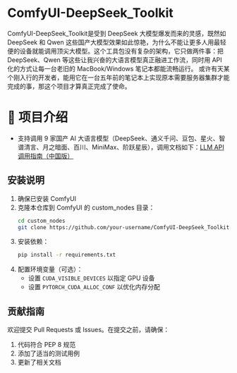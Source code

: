# ComfyUI-DeepSeek_Toolkit

ComfyUI-DeepSeek_Toolkit是受到 DeepSeek 大模型爆发而来的灵感，既然如 DeepSeek 和 Qwen 这些国产大模型效果如此惊艳，为什么不能让更多人用最轻便的设备就能调用顶尖大模型。这个工具包没有复杂的架构，它只做两件事：把 DeepSeek、Qwen 等这些让我兴奋的大语言模型真正融进工作流，同时用 API 化的方式让每一台老旧的 MacBook/Windows 笔记本都能流畅运行。
或许有天某个刚入行的开发者，能用它在一台五年前的笔记本上实现原本需要服务器集群才能完成的事，那这个项目才算真正完成了使命。

# 👋 项目介绍
- 支持调用 9 家国产 AI 大语言模型（DeepSeek、通义千问、豆包、星火、智谱清言、月之暗面、百川、MiniMax、阶跃星辰），调用文档如下：[LLM API 调用指南（中国版）](https://github.com/HuangYuChuh/ComfyUI-DeepSeek-Toolkit/blob/main/LLM%20API%20%E8%B0%83%E7%94%A8%E6%8C%87%E5%8D%97%EF%BC%88%E4%B8%AD%E5%9B%BD%E7%89%88%EF%BC%89.md)

## 安装说明

1. 确保已安装 ComfyUI
2. 克隆本仓库到 ComfyUI 的 custom_nodes 目录：
   ```bash
   cd custom_nodes
   git clone https://github.com/your-username/ComfyUI-DeepSeek_Toolkit.git
   ```
3. 安装依赖：
   ```bash
   pip install -r requirements.txt
   ```
4. 配置环境变量（可选）：
   - 设置 `CUDA_VISIBLE_DEVICES` 以指定 GPU 设备
   - 设置 `PYTORCH_CUDA_ALLOC_CONF` 以优化内存分配


## 贡献指南

欢迎提交 Pull Requests 或 Issues。在提交之前，请确保：

1. 代码符合 PEP 8 规范
2. 添加了适当的测试用例
3. 更新了相关文档
